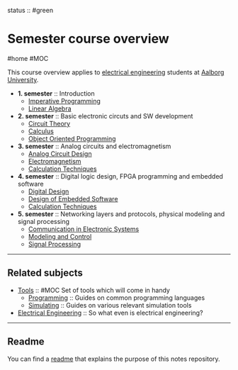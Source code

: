 status :: #green

# Semester course overview

\#home #MOC

This course overview applies to [electrical engineering](0X%20Miscellaneous/electrical%20engineering.md) students at [Aalborg University](https://www.aau.dk/).

* **1. semester** :: Introduction
  * [Imperative Programming](01%20Imperative%20Programming/Imperative%20Programming.md)
  * [Linear Algebra](01%20Linear%20Algebra/Linear%20Algebra.md)
* **2. semester** :: Basic electronic circuts and SW development
  * [Circuit Theory](02%20Circuit%20Theory/Circuit%20Theory.md)
  * [Calculus](02%20Calculus/Calculus.md)
  * [Object Oriented Programming](02%20Object%20Oriented%20Programming/Object%20Oriented%20Programming.md)
* **3. semester** :: Analog circuits and electromagnetism
  * [Analog Circuit Design](03%20Analog%20Circuit%20Design/Analog%20Circuit%20Design.md)
  * [Electromagnetism](03%20Electromagnetism/Electromagnetism.md)
  * [Calculation Techniques](04%20Calculation%20Techniques/Calculation%20Techniques.md)
* **4. semester** :: Digital logic design, FPGA programming and embedded software
  * [Digital Design](04%20Digital%20Design/Digital%20Design.md)
  * [Design of Embedded Software](04%20Design%20of%20Embedded%20Software/Design%20of%20Embedded%20Software.md)
  * [Calculation Techniques](04%20Calculation%20Techniques/Calculation%20Techniques.md)
* **5. semester** :: Networking layers and protocols, physical modeling and signal processing
  * [Communication in Electronic Systems](05%20Communication%20in%20Electronic%20Systems/Communication%20in%20Electronic%20Systems.md)
  * [Modeling and Control](05%20Modeling%20and%20Control/Modeling%20and%20Control.md)
  * [Signal Processing](05%20Signal%20Processing/Signal%20Processing.md)

---

## Related subjects

* [Tools](0X%20Tools/Tools.md) :: #MOC Set of tools which will come in handy
  * [Programming](0X%20Tools/Programming.md) :: Guides on common programming languages
  * [Simulating](0X%20Tools/Simulating.md) :: Guides on various relevant simulation tools
* [Electrical Engineering](0X%20Miscellaneous/electrical%20engineering.md) :: So what even is electrical engineering?

---

## Readme

You can find a [readme](README.md) that explains the purpose of this notes repository.
